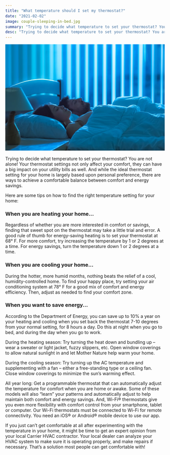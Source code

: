 ```yaml
---
title: "What temperature should I set my thermostat?"
date: "2021-02-02"
image: couple-sleeping-in-bed.jpg
summary: "Trying to decide what temperature to set your thermostat? You are not alone!"
desc: "Trying to decide what temperature to set your thermostat? You are not alone! Here are some tips on how to find the right temperature setting for your home:"
---
```


![couple sleeping in bed](couple-sleeping-in-bed.jpg)

Trying to decide what temperature to set your thermostat? You are not alone! Your thermostat settings not only affect your comfort, they can have a big impact on your utility bills as well. And while the ideal thermostat setting for your home is largely based upon personal preference, there are ways to achieve a comfortable balance between comfort and energy savings.

Here are some tips on how to find the right temperature setting for your home:

### When you are heating your home...

Regardless of whether you are more interested in comfort or savings, finding that sweet spot on the thermostat may take a little trial and error. A good rule of thumb for energy-saving heating is to set your thermostat at 68° F. For more comfort, try increasing the temperature by 1 or 2 degrees at a time. For energy savings, turn the temperature down 1 or 2 degrees at a time.

### When you are cooling your home...

During the hotter, more humid months, nothing beats the relief of a cool, humidity-controlled home. To find your happy place, try setting your air conditioning system at 78° F for a good mix of comfort and energy efficiency. Then, adjust as needed to find your comfort zone.

### When you want to save energy...

According to the Department of Energy, you can save up to 10% a year on your heating and cooling when you set back the thermostat 7-10 degrees from your normal setting, for 8 hours a day. Do this at night when you go to bed, and during the day when you go to work.

During the heating season: Try turning the heat down and bundling up – wear a sweater or light jacket, fuzzy slippers, etc. Open window coverings to allow natural sunlight in and let Mother Nature help warm your home.

During the cooling season: Try turning up the AC temperature and supplementing with a fan – either a free-standing type or a ceiling fan. Close window coverings to minimize the sun’s warming effect.

All year long: Get a programmable thermostat that can automatically adjust the temperature for comfort when you are home or awake. Some of these models will also “learn” your patterns and automatically adjust to help maintain both comfort and energy savings. And, Wi-Fi® thermostats give you even more flexibility with comfort control from your smartphone, tablet or computer. Our Wi-Fi thermostats must be connected to Wi-Fi for remote connectivity. You need an iOS® or Android® mobile device to use our app.

If you just can’t get comfortable at all after experimenting with the temperature in your home, it might be time to get an expert opinion from your local Carrier HVAC contractor. Your local dealer can analyze your HVAC system to make sure it is operating properly, and make repairs if necessary. That’s a solution most people can get comfortable with!
